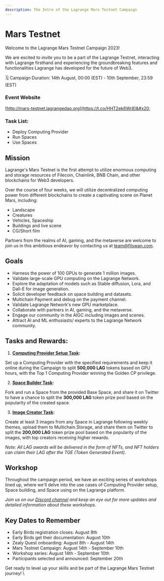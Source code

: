 ```yaml
---
description: The Intro of the Lagrange Mars Testnet Campaign
---
```


# Mars Testnet

Welcome to the Lagrange Mars Testnet Campaign 2023!

We are excited to invite you to be a part of the Lagrange Testnet, interacting with Lagrange firsthand and experiencing the groundbreaking features and functionalities Lagrange has developed for the future of Web3.

🗓️ Campaign Duration: 14th August, 00:00 (EST) - 10th September, 23:59 (EST)

### Event Website

[http://mars-testnet.lagrangedao.org](https://t.co/HHT2ek6Wr8)&#x20;

### Task List: &#x20;

* Deploy Computing Provider
* Run  Spaces
* Use  Spaces

## Mission

Lagrange's Mars Testnet is the first attempt to utilize enormous computing and storage resources of Filecoin, Chainlink, BNB Chain, and other blockchains for Web3 developers.

Over the course of four weeks, we will utilize decentralized computing power from different blockchains to create a captivating scene on Planet Mars, including:

* Landscape
* Creatures
* Vehicles, Spaceship
* Buildings and live scene
* CG/Short film

Partners from the realms of AI, gaming, and the metaverse are welcome to join us in this ambitious endeavor by contacting us at team@filswan.com.

## Goals

* Harness the power of 100 GPUs to generate 1 million images.
* Validate large-scale GPU computing on the Lagrange Network.
* Explore the adaptation of models such as Stable diffusion, Lora, and Dall-E for image generation.
* Solicit developer feedback on space building and datasets.
* Multichain Payment and debug on the payment channel.
* Validate Lagrange Network's new GPU marketplace.
* Collaborate with partners in AI, gaming, and the metaverse.
* Engage our community in the AIGC including images and scenes.
* Attract AI and ML enthusiasts/ experts to the Lagrange Network community.

## Tasks and Rewards:

1. [**Computing Provider Setup Task**](setup-computing-provider.md)**:**

Set up a Computing Provider with the specified requirements and keep it online during the Campaign to split **500,000 LAG** tokens based on GPU hours, with the Top 1 Computing Provider winning the Golden CP privilege.

2. [**Space Builder Task**](build-space.md)**:**

Fork and run a Space from the provided Base Space, and share it on Twitter to have a chance to split the **300,000 LAG** token prize pool based on the popularity of the created space.

3. [**Image Creator Task**](use-space.md)**:**

Create at least 3 images from any Space in Lagrange following weekly themes, upload them to Multichain.Storage, and share them on Twitter to split the **200,000 LAG** token prize pool based on the popularity of the images, with top creators receiving higher rewards.

_Note: All LAG awards will be delivered in the form of NFTs, and NFT holders can claim their LAG after the TGE (Token Generated Event)._

## Workshop

Throughout the campaign period, we have an exciting series of workshops lined up, where we'll delve into the use cases of Computing Provider setup, Space building, and Space using on the Lagrange platform.&#x20;

_Join us on our_ [_Discord channel_](https://discord.gg/GRxpvefPmk) _and keep an eye out for more updates and detailed information about these workshops._&#x20;

## Key Dates to Remember

* Early Birds registration closes: August 8th
* Early Birds get their documentation: August 10th
* Zealy Quest onboarding: August 8th - August 14th
* Mars Testnet Campaign: August 14th - September 10th
* Workshop series: August 14th - September 10th
* Participants selected and announced: September 20th

Get ready to level up your skills and be part of the Lagrange Mars Testnet journey! \
